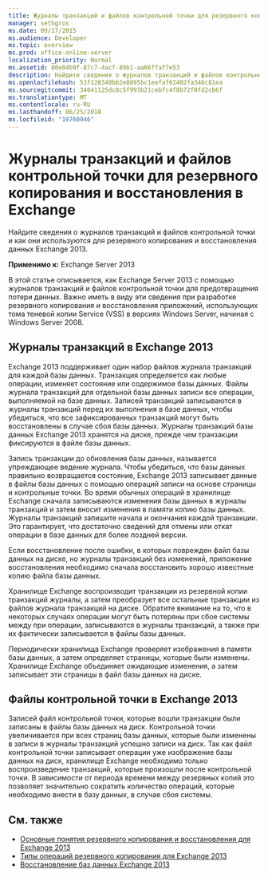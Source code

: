```yaml
---
title: Журналы транзакций и файлов контрольной точки для резервного копирования и восстановления в Exchange
manager: sethgros
ms.date: 09/17/2015
ms.audience: Developer
ms.topic: overview
ms.prod: office-online-server
localization_priority: Normal
ms.assetid: 80e04b9f-87c7-4acf-89b1-aa66ffaf7e53
description: Найдите сведения о журналов транзакций и файлов контрольной точки и как они используются для резервного копирования и восстановления данных Exchange 2013.
ms.openlocfilehash: 53f128348bb2e8895bc1eefaf62402fa348c81ea
ms.sourcegitcommit: 34041125dc8c5f993b21cebfc4f8b72f0fd2cb6f
ms.translationtype: MT
ms.contentlocale: ru-RU
ms.lasthandoff: 06/25/2018
ms.locfileid: "19760946"
---
```

# <a name="transaction-logs-and-checkpoint-files-for-backup-and-restore-in-exchange"></a>Журналы транзакций и файлов контрольной точки для резервного копирования и восстановления в Exchange

Найдите сведения о журналов транзакций и файлов контрольной точки и как они используются для резервного копирования и восстановления данных Exchange 2013.
  
**Применимо к:** Exchange Server 2013 
  
В этой статье описывается, как Exchange Server 2013 с помощью журналов транзакций и файлов контрольной точки для предотвращения потери данных. Важно иметь в виду эти сведения при разработке резервного копирования и восстановления приложений, использующих тома теневой копии Service (VSS) в версиях Windows Server, начиная с Windows Server 2008.
  
## <a name="transaction-logs-in-exchange-2013"></a>Журналы транзакций в Exchange 2013

Exchange 2013 поддерживает один набор файлов журнала транзакций для каждой базы данных. Транзакция определяется как любые операции, изменяет состояние или содержимое базы данных. Файлы журнала транзакций для отдельной базы данных записи все операции, выполняемой на базе данных. Записей транзакций записываются в журналы транзакций перед их выполнения в базе данных, чтобы убедиться, что все зафиксированных транзакций могут быть восстановлены в случае сбоя базы данных. Журналы транзакций базы данных Exchange 2013 хранятся на диске, прежде чем транзакции фиксируются в файле базы данных. 
  
Запись транзакции до обновления базы данных, называется упреждающее ведение журнала. Чтобы убедиться, что базы данных правильно возвращается состояние, Exchange 2013 записывает данные в файлы базы данных с помощью операций записи на основе страницы и контрольные точки. Во время обычных операций в хранилище Exchange сначала записываются изменения базы данных в журналы транзакций и затем вносит изменения в памяти копию базы данных. Журналы транзакций запишите начала и окончания каждой транзакции. Это гарантирует, что достаточно сведений для отмены или откат операции в базе данных для более поздней версии.
  
Если восстановление после ошибки, в которых поврежден файл базы данных на диске, но журналы транзакций без изменений, приложение восстановления необходимо сначала восстановить хорошо известные копию файла базы данных.
  
Хранилище Exchange воспроизводит транзакции из резервной копии транзакций журналы, а затем преобразует все остальные транзакции из файлов журнала транзакций на диске. Обратите внимание на то, что в некоторых случаях операции могут быть потеряны при сбое системы между при операции, записываются в журналы транзакций, а также при их фактически записывается в файлы базы данных. 
  
Периодически хранилища Exchange проверяет изображения в памяти базы данных, а затем определяет страницы, которые были изменены. Хранилище Exchange объединяет ожидающие изменения, а затем записывает эти страницы в файл базы данных на диске.
  
## <a name="checkpoint-files-in-exchange-2013"></a>Файлы контрольной точки в Exchange 2013

Записей файл контрольной точки, которые вошли транзакции были записаны в файлы базы данных на диск. Контрольной точки увеличивается при всех страниц базы данных, которые были изменены в записи в журналы транзакций успешно записи на диск. Так как файл контрольной точки записывает операции уже изображение базы данных на диск, хранилище Exchange необходимо только воспроизведение транзакций, которые произошли после контрольной точки. В зависимости от периода времени между резервных копий это позволяет значительно сократить количество операций, которые необходимо внести в базу данных, в случае сбоя системы.
  
## <a name="see-also"></a>См. также

- [Основные понятия резервного копирования и восстановления для Exchange 2013](backup-and-restore-concepts-for-exchange-2013.md)
- [Типы операций резервного копирования для Exchange 2013](types-of-backup-operations-for-exchange-2013.md)
- [Восстановление баз данных Exchange 2013](restoring-exchange-2013-databases.md)
    

